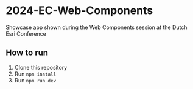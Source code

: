 # 2024-EC-Web-Components
Showcase app shown during the Web Components session at the Dutch Esri Conference

## How to run
1. Clone this repository
2. Run `npm install`
3. Run `npm run dev`